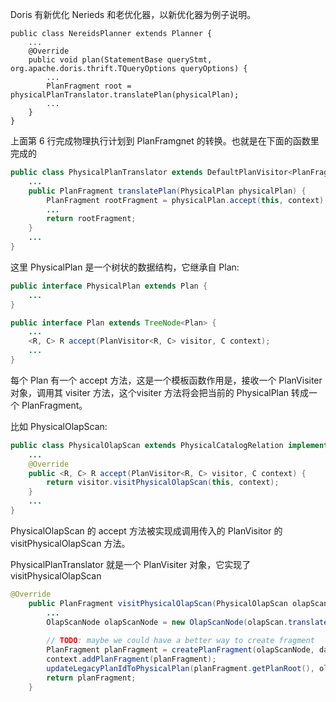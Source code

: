 Doris 有新优化 Nerieds 和老优化器，以新优化器为例子说明。

```java{.line-numbers}
public class NereidsPlanner extends Planner {
    ...
    @Override
    public void plan(StatementBase queryStmt, org.apache.doris.thrift.TQueryOptions queryOptions) {
        ...
        PlanFragment root = physicalPlanTranslator.translatePlan(physicalPlan);
        ...
    }
}
```
上面第 6 行完成物理执行计划到 PlanFramgnet 的转换。也就是在下面的函数里完成的
```java
public class PhysicalPlanTranslator extends DefaultPlanVisitor<PlanFragment, PlanTranslatorContext> {
    ...
    public PlanFragment translatePlan(PhysicalPlan physicalPlan) {
        PlanFragment rootFragment = physicalPlan.accept(this, context);
        ...
        return rootFragment;
    }
    ...
}
```
这里 PhysicalPlan 是一个树状的数据结构，它继承自 Plan:
```java
public interface PhysicalPlan extends Plan {
    ...
}

public interface Plan extends TreeNode<Plan> {
    ...
    <R, C> R accept(PlanVisitor<R, C> visitor, C context);
    ...
}
```
每个 Plan 有一个 accept 方法，这是一个模板函数作用是，接收一个 PlanVisiter 对象，调用其 visiter 方法，这个visiter 方法将会把当前的 PhysicalPlan 转成一
个 PlanFragment。

比如 PhysicalOlapScan:
```java
public class PhysicalOlapScan extends PhysicalCatalogRelation implements OlapScan {
    ...
    @Override
    public <R, C> R accept(PlanVisitor<R, C> visitor, C context) {
        return visitor.visitPhysicalOlapScan(this, context);
    }
    ...
}
```
PhysicalOlapScan 的 accept 方法被实现成调用传入的 PlanVisitor 的 visitPhysicalOlapScan 方法。

PhysicalPlanTranslator 就是一个 PlanVisiter 对象，它实现了 visitPhysicalOlapScan 
```java
@Override
    public PlanFragment visitPhysicalOlapScan(PhysicalOlapScan olapScan, PlanTranslatorContext context) {
        ...
        OlapScanNode olapScanNode = new OlapScanNode(olapScan.translatePlanNodeId(), tupleDescriptor, "OlapScanNode");
        
        // TODO: maybe we could have a better way to create fragment
        PlanFragment planFragment = createPlanFragment(olapScanNode, dataPartition, olapScan);
        context.addPlanFragment(planFragment);
        updateLegacyPlanIdToPhysicalPlan(planFragment.getPlanRoot(), olapScan);
        return planFragment;
    }
```